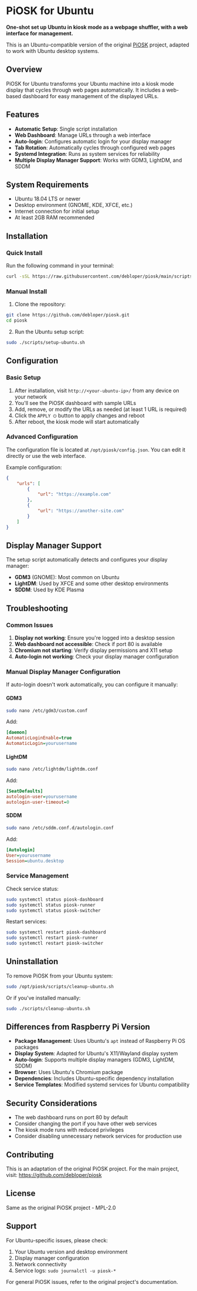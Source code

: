 # PiOSK for Ubuntu

**One-shot set up Ubuntu in kiosk mode as a webpage shuffler, with a web interface for management.**

This is an Ubuntu-compatible version of the original [PiOSK](https://github.com/debloper/piosk) project, adapted to work with Ubuntu desktop systems.

## Overview

PiOSK for Ubuntu transforms your Ubuntu machine into a kiosk mode display that cycles through web pages automatically. It includes a web-based dashboard for easy management of the displayed URLs.

## Features

- **Automatic Setup**: Single script installation
- **Web Dashboard**: Manage URLs through a web interface
- **Auto-login**: Configures automatic login for your display manager
- **Tab Rotation**: Automatically cycles through configured web pages
- **Systemd Integration**: Runs as system services for reliability
- **Multiple Display Manager Support**: Works with GDM3, LightDM, and SDDM

## System Requirements

- Ubuntu 18.04 LTS or newer
- Desktop environment (GNOME, KDE, XFCE, etc.)
- Internet connection for initial setup
- At least 2GB RAM recommended

## Installation

### Quick Install

Run the following command in your terminal:

```bash
curl -sSL https://raw.githubusercontent.com/debloper/piosk/main/scripts/setup-ubuntu.sh | sudo bash -
```

### Manual Install

1. Clone the repository:
```bash
git clone https://github.com/debloper/piosk.git
cd piosk
```

2. Run the Ubuntu setup script:
```bash
sudo ./scripts/setup-ubuntu.sh
```

## Configuration

### Basic Setup

1. After installation, visit `http://<your-ubuntu-ip>/` from any device on your network
2. You'll see the PiOSK dashboard with sample URLs
3. Add, remove, or modify the URLs as needed (at least 1 URL is required)
4. Click the `APPLY ⏻` button to apply changes and reboot
5. After reboot, the kiosk mode will start automatically

### Advanced Configuration

The configuration file is located at `/opt/piosk/config.json`. You can edit it directly or use the web interface.

Example configuration:
```json
{
    "urls": [
        {
            "url": "https://example.com"
        },
        {
            "url": "https://another-site.com"
        }
    ]
}
```

## Display Manager Support

The setup script automatically detects and configures your display manager:

- **GDM3** (GNOME): Most common on Ubuntu
- **LightDM**: Used by XFCE and some other desktop environments
- **SDDM**: Used by KDE Plasma

## Troubleshooting

### Common Issues

1. **Display not working**: Ensure you're logged into a desktop session
2. **Web dashboard not accessible**: Check if port 80 is available
3. **Chromium not starting**: Verify display permissions and X11 setup
4. **Auto-login not working**: Check your display manager configuration

### Manual Display Manager Configuration

If auto-login doesn't work automatically, you can configure it manually:

#### GDM3
```bash
sudo nano /etc/gdm3/custom.conf
```
Add:
```ini
[daemon]
AutomaticLoginEnable=true
AutomaticLogin=yourusername
```

#### LightDM
```bash
sudo nano /etc/lightdm/lightdm.conf
```
Add:
```ini
[SeatDefaults]
autologin-user=yourusername
autologin-user-timeout=0
```

#### SDDM
```bash
sudo nano /etc/sddm.conf.d/autologin.conf
```
Add:
```ini
[Autologin]
User=yourusername
Session=ubuntu.desktop
```

### Service Management

Check service status:
```bash
sudo systemctl status piosk-dashboard
sudo systemctl status piosk-runner
sudo systemctl status piosk-switcher
```

Restart services:
```bash
sudo systemctl restart piosk-dashboard
sudo systemctl restart piosk-runner
sudo systemctl restart piosk-switcher
```

## Uninstallation

To remove PiOSK from your Ubuntu system:

```bash
sudo /opt/piosk/scripts/cleanup-ubuntu.sh
```

Or if you've installed manually:
```bash
sudo ./scripts/cleanup-ubuntu.sh
```

## Differences from Raspberry Pi Version

- **Package Management**: Uses Ubuntu's `apt` instead of Raspberry Pi OS packages
- **Display System**: Adapted for Ubuntu's X11/Wayland display system
- **Auto-login**: Supports multiple display managers (GDM3, LightDM, SDDM)
- **Browser**: Uses Ubuntu's Chromium package
- **Dependencies**: Includes Ubuntu-specific dependency installation
- **Service Templates**: Modified systemd services for Ubuntu compatibility

## Security Considerations

- The web dashboard runs on port 80 by default
- Consider changing the port if you have other web services
- The kiosk mode runs with reduced privileges
- Consider disabling unnecessary network services for production use

## Contributing

This is an adaptation of the original PiOSK project. For the main project, visit: https://github.com/debloper/piosk

## License

Same as the original PiOSK project - MPL-2.0

## Support

For Ubuntu-specific issues, please check:
1. Your Ubuntu version and desktop environment
2. Display manager configuration
3. Network connectivity
4. Service logs: `sudo journalctl -u piosk-*`

For general PiOSK issues, refer to the original project's documentation. 